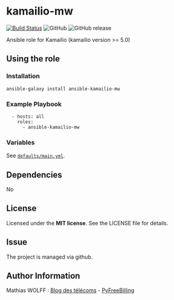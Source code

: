 # kamailio-mw

[![Build Status](https://travis-ci.org/mwolff44/ansible-kamailio-mw.png)](https://travis-ci.org/mwolff44/ansible-kamailio-mw)
![GitHub](https://img.shields.io/github/license/mashape/apistatus.svg)
![GitHub release](https://img.shields.io/github/release/mwolff44/ansible-kamailio-mw.svg)

Ansible role for Kamailio (kamailio version >= 5.0)


## Using the role
### Installation
```
ansible-galaxy install ansible-kamailio-mw
```

### Example Playbook
```
  - hosts: all
    roles:
      - ansible-kamailio-mw
```

### Variables

See [`defaults/main.yml`](defaults/main.yml).


## Dependencies

No


## License

Licensed under the **MIT license**. See the LICENSE file for details.


## Issue

The project is managed via github.


## Author Information

Mathias WOLFF : [Blog des télécoms](https://www.blog-des-telecoms.com) - [PyFreeBilling](https://www.pyfreebilling.com)

